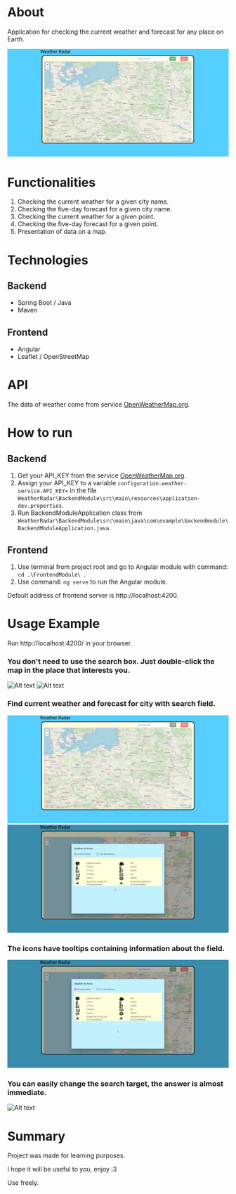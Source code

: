 # About

Application for checking the current weather and forecast for any place on Earth.

![ Alt text](readme-elements/main-view.PNG)

# Functionalities

1. Checking the current weather for a given city name.
2. Checking the five-day forecast for a given city name.
3. Checking the current weather for a given point.
4. Checking the five-day forecast for a given point.
5. Presentation of data on a map.

# Technologies

## Backend

- Spring Boot / Java
- Maven

## Frontend

- Angular
- Leaflet / OpenStreetMap

# API

The data of weather come from service [OpenWeatherMap.org](https://openweathermap.org/).

# How to run

## Backend

1. Get your API_KEY from the service [OpenWeatherMap.org](https://openweathermap.org/).
2. Assign your API_KEY to a variable ```configuration.weather-service.API_KEY=``` in the
   file ```WeatherRadar\BackendModule\src\main\resources\application-dev.properties```.
3. Run BackendModuleApplication class
   from ```WeatherRadar\BackendModule\src\main\java\com\example\backendmodule\BackendModuleApplication.java```.

## Frontend

1. Use terminal from project root and go to Angular module with command: ```cd .\FrontendModule\ ```.
2. Use command: ```ng serve``` to run the Angular module.

Default address of frontend server is  http://localhost:4200.

# Usage Example

Run http://localhost:4200/ in your browser.

### You don't need to use the search box. Just double-click the map in the place that interests you.

![ Alt text](readme-elements/few-weather-response-by-clicking.gif)
![ Alt text](readme-elements/few-forecast-response-by-clicking.gif)

### Find current weather and forecast for city with search field.

![ Alt text](readme-elements/find-weather-for-city.gif)
![ Alt text](readme-elements/forecast-main-view.gif)

### The icons have tooltips containing information about the field.

![ Alt text](readme-elements/main-view-description.gif)

### You can easily change the search target, the answer is almost immediate.

![ Alt text](readme-elements/few-weather-response-by-name.gif)

# Summary

Project was made for learning purposes.

I hope it will be useful to you, enjoy :3

Use freely.